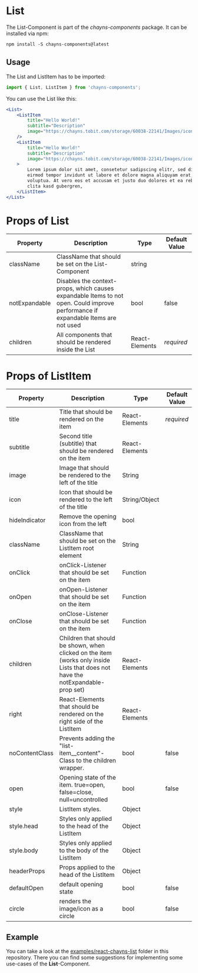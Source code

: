 # List

The List-Component is part of the *chayns-components* package. It can be installed via npm:

    npm install -S chayns-components@latest


## Usage ##

The List and ListItem has to be imported:

```jsx harmony
import { List, ListItem } from 'chayns-components';
```

You can use the List like this:

````jsx harmony
<List>
    <ListItem
        title="Hello World!"
        subtitle="Description"
        image="https://chayns.tobit.com/storage/60038-22141/Images/icon-72.png"
    />
    <ListItem
        title="Hello World!"
        subtitle="Description"
        image="https://chayns.tobit.com/storage/60038-22141/Images/icon-72.png"
    >
        Lorem ipsum dolor sit amet, consetetur sadipscing elitr, sed diam nonumy
        eirmod tempor invidunt ut labore et dolore magna aliquyam erat, sed diam
        voluptua. At vero eos et accusam et justo duo dolores et ea rebum. Stet
        clita kasd gubergren,
    </ListItem>
</List>
````

# Props of List

| Property      | Description                                                                                                                       | Type           | Default Value |
|---------------|-----------------------------------------------------------------------------------------------------------------------------------|----------------|---------------|
| className     | ClassName that should be set on the List-Component                                                                                | string         |               |
| notExpandable | Disables the context-props, which causes expandable Items to not open. Could improve performance if expandable Items are not used | bool           | false         |
| children      | All components that should be rendered inside the List                                                                            | React-Elements | *required*    |

# Props of ListItem

| Property      | Description                                                                                                                     | Type           | Default Value |
|---------------|---------------------------------------------------------------------------------------------------------------------------------|----------------|---------------|
| title         | Title that should be rendered on the item                                                                                       | React-Elements | *required*    |
| subtitle      | Second title (subtitle) that should be rendered on the item                                                                     | React-Elements |               |
| image         | Image that should be rendered to the left of the title                                                                          | String         |               |
| icon          | Icon that should be rendered to the left of the title                                                                           | String/Object  |               |
| hideIndicator | Remove the opening icon from the left                                                                                           | bool           |               |
| className     | ClassName that should be set on the ListItem root element                                                                       | String         |               |
| onClick       | onClick-Listener that should be set on the item                                                                                 | Function       |               |
| onOpen        | onOpen-Listener that should be set on the item                                                                                  | Function       |               |
| onClose       | onClose-Listener that should be set on the item                                                                                 | Function       |               |
| children      | Children that should be shown, when clicked on the item (works only inside Lists that does not have the notExpandable-prop set) | React-Elements |               |
| right         | React-Elements that should be rendered on the right side of the ListItem                                                        | React-Elements |               |
| noContentClass | Prevents adding the "list-item__content"-Class to the children wrapper.                                                        | bool           | false         |
| open          | Opening state of the item. true=open, false=close, null=uncontrolled                                                            | bool           | false         |
| style         | ListItem styles.                                                                                                                | Object         |               |
| style.head    | Styles only applied to the head of the ListItem                                                                                 | Object         |               |
| style.body    | Styles only applied to the body of the ListItem                                                                                 | Object         |               |
| headerProps   | Props applied to the head of the ListItem                                                                                       | Object         |               |
| defaultOpen   | default opening state                                                                                                           | bool           | false         |
| circle        | renders the image/icon as a circle                                                                                              | bool           | false         |

## Example ##

You can take a look at the [examples/react-chayns-list](/examples/react-chayns-list/) folder in this repository.
There you can find some suggestions for implementing some use-cases of the **List**-Component.

